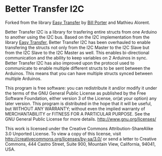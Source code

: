 # Better Transfer I2C
Forked from the library [Easy Transfer]() by [Bill Porter](www.billporter.info) and Mathieu Alorent.

Better Transfer I2C is a library for trasfering entire structs from one Arduino to another using the I2C bus. Based on the I2C implementation from the library [Easy Transfer](), Better Transfer I2C has been overhauled to enable transfering the structs not only from the I2C Master to the I2C Slave but from the I2C Slave to the I2C Master as well. This enables bi-directional communication and the ability to keep variables on 2 Arduinos in sync. Better Transfer I2C has also improved upon the protocol used to communicate to enable multiple different structs to be sent between the Arduinos. This means that you can have multiple structs synced between multiple Arduinos.



This program is free software: you can redistribute it and/or modify it under the terms of the GNU General Public License as published by the Free Software Foundation, either version 3 of the License, or(at your option) any later version.
This program is distributed in the hope that it will be useful,
but WITHOUT ANY WARRANTY; without even the implied warranty of
MERCHANTABILITY or FITNESS FOR A PARTICULAR PURPOSE.  See the
GNU General Public License for more details.
<http://www.gnu.org/licenses/>

This work is licensed under the Creative Commons Attribution-ShareAlike 3.0 Unported License.
To view a copy of this license, visit http://creativecommons.org/licenses/by-sa/3.0/ or send a letter to Creative Commons, 444 Castro Street, Suite 900, Mountain View, California, 94041, USA.
